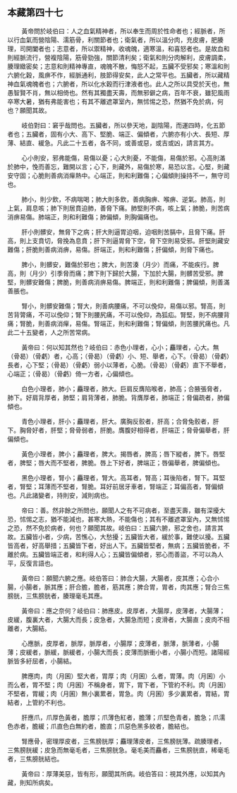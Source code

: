 ## 本藏第四十七

<p>&emsp;&emsp;
黃帝問於岐伯曰：人之血氣精神者，所以奉生而周於性命者也；經脈者，所以行血氣而營陰陽、濡筋骨，利關節者也；衛氣者，所以溫分肉，充皮膚，肥腠理，司開闔者也；志意者，所以禦精神，收魂魄，適寒溫，和喜怒者也。是故血和則經脈流行，營複陰陽，筋骨勁強，關節清利矣；衛氣和則分肉解利，皮膚調柔，腠理緻密矣；志意和則精神專直，魂魄不散，悔怒不起，五臟不受邪矣；寒溫和則六腑化穀，風痹不作，經脈通利，肢節得安矣，此人之常平也。五臟者，所以藏精神血氣魂魄者也；六腑者，所以化水穀而行津液者也。此人之所以具受於天也，無愚智賢不肖，無以相倚也。然有其獨盡天壽，而無邪僻之病，百年不衰，雖犯風雨卒寒大暑，猶有弗能害也；有其不離遮罩室內，無怵惕之恐，然猶不免於病，何也？願聞其故。
</p>
<p>&emsp;&emsp;
岐伯對曰：窘乎哉問也。五臟者，所以參天地，副陰陽，而運四時，化五節者也；五臟者，固有小大、高下、堅脆、端正、偏傾者，六腑亦有小大、長短、厚薄、結直、緩急。凡此二十五者，各不同，或善或惡，或吉或凶，請言其方。
</p>
<p>&emsp;&emsp;
心小則安，邪弗能傷，易傷以憂；心大則憂，不能傷，易傷於邪。心高則滿於肺中，悗而善忘，難開以言；心下，則藏外，易傷於寒，易恐以言。心堅，則藏安守固；心脆則善病消癉熱中。心端正，則和利難傷；心偏傾則操持不一，無守司也。
</p>
<p>&emsp;&emsp;
肺小，則少飲，不病喘喝；肺大則多飲，善病胸痹、喉痹、逆氣。肺高，則上氣，肩息咳；肺下則居賁迫肺，善脅下痛。肺堅則不病，咳上氣；肺脆，則苦病消痹易傷。肺端正，則和利難傷；肺偏傾，則胸偏痛也。
</p>
<p>&emsp;&emsp;
肝小則髒安，無脅下之病；肝大則逼胃迫咽，迫咽則苦膈中，且脅下痛。肝高，則上支賁切，脅挽為息賁；肝下則逼胃脅下空，脅下空則易受邪。肝堅則藏安難傷；肝脆則善病消痹，易傷。肝端正，則和利難傷；肝偏傾，則脅下痛也。
</p>
<p>&emsp;&emsp;
脾小，則髒安，難傷於邪也；脾大，則苦湊（月少）而痛，不能疾行。脾高，則（月少）引季脅而痛；脾下則下歸於大腸，下加於大腸，則髒苦受邪。脾堅，則髒安難傷；脾脆，則善病消痹易傷。脾端正，則和利難傷；脾偏傾，則善滿善脹也。
</p>
<p>&emsp;&emsp;
腎小，則髒安難傷；腎大，則善病腰痛，不可以俛仰，易傷以邪。腎高，則苦背膂痛，不可以俛仰；腎下則腰尻痛，不可以俛仰，為狐疝。腎堅，則不病腰背痛；腎脆，則善病消癉，易傷。腎端正，則和利難傷；腎偏傾，則苦腰尻痛也。凡此二十五變者，人之所苦常病。
</p>
<p>&emsp;&emsp;
黃帝曰：何以知其然也？岐伯曰：赤色小理者，心小；麤理者，心大。無（骨曷）（骨虧）者，心高；（骨曷）（骨虧）小、短、舉者，心下。（骨曷）（骨虧）長者，心下堅；（骨曷）（骨虧）弱小以薄者，心脆。（骨曷）（骨虧）直下不舉者，心端正；（骨曷）（骨虧）倚一方者，心偏傾也。
</p>
<p>&emsp;&emsp;
白色小理者，肺小；麤理者，肺大。巨肩反膺陷喉者，肺高；合腋張脅者，肺下。好肩背厚者，肺堅；肩背薄者，肺脆。背膺厚者，肺端正；脅偏疏者，肺偏傾也。
</p>
<p>&emsp;&emsp;
青色小理者，肝小；麤理者，肝大。廣胸反骹者，肝高；合脅兔骹者，肝下。胸脅好者，肝堅；脅骨弱者，肝脆。膺腹好相得者，肝端正；脅骨偏舉者，肝偏傾也。
</p>
<p>&emsp;&emsp;
黃色小理者，脾小；麤理者，脾大。揭唇者，脾高；唇下縱者，脾下。唇堅者，脾堅；唇大而不堅者，脾脆。唇上下好者，脾端正；唇偏舉者，脾偏傾也。
</p>
<p>&emsp;&emsp;
黑色小理者，腎小；麤理者，腎大。高耳者，腎高；耳後陷者，腎下。耳堅者，腎堅；耳薄而不堅者，腎脆。耳好前居牙車者，腎端正；耳偏高者，腎偏傾也。凡此諸變者，持則安，減則病也。
</p>
<p>&emsp;&emsp;
帝曰：善。然非餘之所問也，願聞人之有不可病者，至盡天壽，雖有深擾大恐，怵惕之志，猶不能減也，甚寒大熱，不能傷也；其有不離遮罩室內，又無怵惕之恐，然不免於病者，何也？願聞其故。岐伯曰：五臟六腑，邪之舍也，請言其故。五臟皆小者，少病，苦憔心，大愁擾；五臟皆大者，緩於事，難使以擾。五臟皆高者，好高舉措；五臟皆下者，好出人下。五臟皆堅者，無病；五臟皆脆者，不離於病。五臟皆端正者，和利得人心；五臟皆偏傾者，邪心而善盜，不可以為人平，反復言語也。
</p>
<p>&emsp;&emsp;
黃帝曰：願聞六腑之應。岐伯答曰：肺合大腸，大腸者，皮其應；心合小腸，小腸者，脈其應；肝合膽，膽者，筋其應；脾合胃，胃者，肉其應；腎合三焦膀胱，三焦膀胱者，腠理毫毛其應。
</p>
<p>&emsp;&emsp;
黃帝曰：應之奈何？岐伯曰：肺應皮。皮厚者，大腸厚，皮薄者，大腸薄；皮緩，腹裏大者，大腸大而長；皮急者，大腸急而短；皮滑者，大腸直；皮肉不相離者，大腸結。
</p>
<p>&emsp;&emsp;
心應脈，皮厚者，脈厚，脈厚者，小腸厚；皮薄者，脈薄，脈薄者，小腸薄；皮緩者，脈緩，脈緩者，小腸大而長；皮薄而脈衝小者，小腸小而短。諸陽經脈皆多紆屈者，小腸結。
</p>
<p>&emsp;&emsp;
脾應肉，肉（月囷）堅大者，胃厚；肉（月囷）么者，胃薄。肉（月囷）小而么者，胃不堅；肉（月囷）不稱身者，胃下，胃下者，下管約不利。肉（月囷）不堅者，胃緩；肉（月囷）無小裏累者，胃急。肉（月囷）多少裏累者，胃結，胃結者，上管約不利也。
</p>
<p>&emsp;&emsp;
肝應爪，爪厚色黃者，膽厚；爪薄色紅者，膽薄；爪堅色青者，膽急；爪濡色赤者，膽緩；爪直色白無約者，膽直；爪惡色黑多紋者，膽結也。
</p>
<p>&emsp;&emsp;
腎應骨，密理厚皮者，三焦膀胱厚；麤理薄皮者，三焦膀胱薄。疏腠理者，三焦膀胱緩；皮急而無毫毛者，三焦膀胱急。毫毛美而麤者，三焦膀胱直，稀毫毛者，三焦膀胱結也。
</p>
<p>&emsp;&emsp;
黃帝曰：厚薄美惡，皆有形，願聞其所病。岐伯答曰：視其外應，以知其內藏，則知所病矣。
</p>